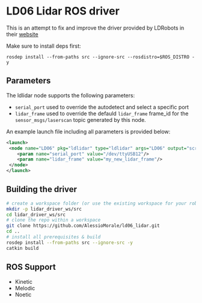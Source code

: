 # LD06 Lidar ROS driver

This is an attempt to fix and improve the driver provided by LDRobots in their
[website](https://www.ldrobot.com/download/44)


Make sure to install deps first:

    rosdep install --from-paths src --ignore-src --rosdistro=$ROS_DISTRO -y


## Parameters

The ldlidar node supports the following parameters:

* `serial_port` used to override the autodetect and select a specific port
* `lidar_frame` used to override the defauld `lidar_frame` frame_id for the 
  `sensor_msgs/laserscan` topic generated by this node.

An example launch file including all parameters is provided below:

```xml
<launch>
 <node name="LD06" pkg="ldlidar" type="ldlidar" args="LD06" output="screen" >
    <param name="serial_port" value="/dev/ttyUSB12"/>
    <param name="lidar_frame" value="my_new_lidar_frame"/>
 </node>
</launch>
```

## Building the driver

```bash
# create a workspace folder (or use the existing workspace for your robot)
mkdir -p lidar_driver_ws/src
cd lidar_driver_ws/src
# clone the repo within a workspace
git clone https://github.com/AlessioMorale/ld06_lidar.git
cd ..
# install all prerequisites & build
rosdep install --from-paths src --ignore-src -y
catkin build
```
## ROS Support

- Kinetic
- Melodic
- Noetic
